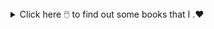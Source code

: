 

<details>
  
  <summary> Click here 🖱️ to find out some books that I .❤️ </summary>

  <ul>
  
    <li>⭐Metamorphosis by Franz Kafka 📖 </li>
    
    <ul>
      <li>▶️ One of Kafka's best-known works, The Metamorphosis tells the story of salesman Gregor Samsa who wakes one morning to find himself inexplicably transformed into a huge 
      insect (German ungeheures Ungeziefer, literally "monstrous vermin"), subsequently struggling to adjust to this new condition. </li>
    </ul>


    <li>⭐Catch 22 by Joseph Heller 📖 </li>

     <ul>
      <li>▶️Catch-22, satirical novel by American writer Joseph Heller, published in 1961. The work centres on Captain John Yossarian, an American bombardier stationed on a
      Mediterranean island during World War II, and chronicles his desperate attempts to stay alive. </li>
      </ul>


    <li>⭐Crime and Punishment by Fyodor Dostoyevsky 📖 </li>
    
     <ul>
       <li>▶️Crime and Punishment focuses on the mental anguish and moral dilemmas of Rodion Raskolnikov, an impoverished ex-student in Saint Petersburg who formulates a plan to kill
       an unscrupulous pawnbroker for her money. </li>
     </ul>

  </ul>
  
</details>
